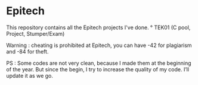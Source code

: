 # Epitech

  This repository contains all the Epitech projects I've done.
  ° TEK01 (C pool, Project, Stumper/Exam)

  
  Warning : cheating is prohibited at Epitech, you can have -42 for plagiarism and -84 for theft.

  PS : Some codes are not very clean, because I made them at the beginning of the year. But since the begin, I try to increase the quality of my code.
  I’ll update it as we go.
